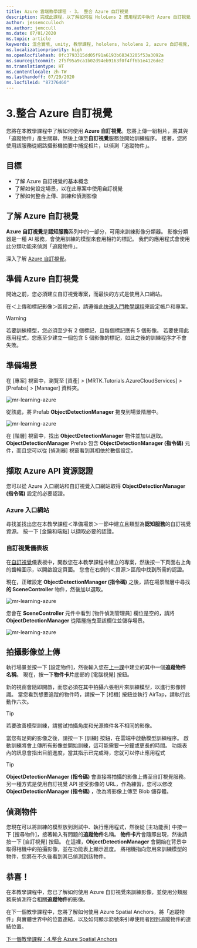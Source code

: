 ```yaml
---
title: Azure 雲端教學課程 - 3。 整合 Azure 自訂視覺
description: 完成此課程，以了解如何在 HoloLens 2 應用程式中執行 Azure 自訂視覺。
author: jessemcculloch
ms.author: jemccull
ms.date: 07/01/2020
ms.topic: article
keywords: 混合實境, unity, 教學課程, hololens, hololens 2, azure 自訂視覺, azure 認知服務
ms.localizationpriority: high
ms.openlocfilehash: 0fc3793315dd05f91a6193b68343205f53a3092a
ms.sourcegitcommit: 2f5f95a9ca1b02d94eb9163f0f4ff6b1e4126de2
ms.translationtype: HT
ms.contentlocale: zh-TW
ms.lasthandoff: 07/29/2020
ms.locfileid: "87376460"
---
```

# <a name="3-integrating-azure-custom-vision"></a>3.整合 Azure 自訂視覺

您將在本教學課程中了解如何使用 **Azure 自訂視覺**。您將上傳一組相片，將其與「追蹤物件」產生關聯，然後上傳至**自訂視覺**服務並開始訓練程序。 接著，您將使用該服務從網路攝影機摘要中捕捉相片，以偵測「追蹤物件」。

## <a name="objectives"></a>目標

* 了解 Azure 自訂視覺的基本概念
* 了解如何設定場景，以在此專案中使用自訂視覺
* 了解如何整合上傳、訓練和偵測影像

## <a name="understanding-azure-custom-vision"></a>了解 Azure 自訂視覺

**Azure 自訂視覺**是**認知服務**系列中的一部分，可用來訓練影像分類器。 影像分類器是一種 AI 服務，會使用訓練的模型來套用相符的標記。 我們的應用程式會使用此分類功能來偵測「追蹤物件」。

深入了解 [Azure 自訂視覺](https://docs.microsoft.com/azure/cognitive-services/custom-vision-service/home)。

## <a name="preparing-azure-custom-vision"></a>準備 Azure 自訂視覺

開始之前，您必須建立自訂視覺專案，而最快的方式是使用入口網站。

在＜上傳和標記影像＞區段之前，請遵循此[快速入門教學課程](https://docs.microsoft.com/azure/cognitive-services/custom-vision-service/getting-started-build-a-classifier#choose-training-images)來設定帳戶和專案。

> [!WARNING]
> 若要訓練模型，您必須至少有 2 個標記，且每個標記應有 5 個影像。 若要使用此應用程式，您應至少建立一個包含 5 個影像的標記，如此之後的訓練程序才不會失敗。

## <a name="preparing-the-scene"></a>準備場景

在 [專案] 視窗中，瀏覽至 [資產] > [MRTK.Tutorials.AzureCloudServices] > [Prefabs] > [Manager] 資料夾。

![mr-learning-azure](images/mr-learning-azure/tutorial3-section4-step1-1.png)

從該處，將 Prefab **ObjectDetectionManager** 拖曳到場景階層中。

![mr-learning-azure](images/mr-learning-azure/tutorial3-section4-step1-2.png)

在 [階層] 視窗中，找出 **ObjectDetectionManager** 物件並加以選取。
**ObjectDetectionManager** Prefab 包含 **ObjectDetectionManager (指令碼)** 元件，而且您可以從 [偵測器] 視窗看到其相依於數個設定。

## <a name="retrieving-azure-api-resource-credentials"></a>擷取 Azure API 資源認證

您可以從 Azure 入口網站和自訂視覺入口網站取得 **ObjectDetectionManager (指令碼)** 設定的必要認證。

### <a name="azure-portal"></a>Azure 入口網站

尋找並找出您在本教學課程＜準備場景＞一節中建立且類型為**認知服務**的自訂視覺資源。 按一下 [金鑰和端點] 以擷取必要的認證。

### <a name="custom-vision-dashboard"></a>自訂視覺儀表板

在[自訂視覺](https://www.customvision.ai/projects)儀表板中，開啟您在本教學課程中建立的專案，然後按一下頁面右上角的齒輪圖示，以開啟設定頁面。 您會在右側的＜資源＞區段中找到所需的認證。

現在，正確設定 **ObjectDetectionManager (指令碼)** 之後，請在場景階層中尋找 **的 SceneController** 物件，然後加以選取。

![mr-learning-azure](images/mr-learning-azure/tutorial3-section4-step1-3.png)

您會在 **SceneController** 元件中看到 [物件偵測管理員] 欄位是空的，請將 **ObjectDetectionManager** 從階層拖曳至該欄位並儲存場景。

![mr-learning-azure](images/mr-learning-azure/tutorial3-section4-step1-4.png)

## <a name="take-and-upload-images"></a>拍攝影像並上傳

執行場景並按一下 [設定物件]，然後輸入您在[上一課](mr-learning-azure-02.md)中建立的其中一個**追蹤物件名稱**。 現在，按一下**物件卡片**底部的 [電腦視覺] 按鈕。

新的視窗會隨即開啟，而您必須在其中拍攝六張相片來訓練模型，以進行影像辨識。 當您看到想要追蹤的物件時，請按一下 [相機] 按鈕並執行 AirTap，請執行此動作六次。

> [!TIP]
> 若要改善模型訓練，請嘗試拍攝角度和光源條件各不相同的影像。

當您有足夠的影像之後，請按一下 [訓練] 按鈕，在雲端中啟動模型訓練程序。 啟動訓練將會上傳所有影像並開始訓練，這可能需要一分鐘或更長的時間。 功能表內的訊息會指出目前進度，當其指示已完成時，您就可以停止應用程式

> [!TIP]
> **ObjectDetectionManager (指令碼)** 會直接將拍攝的影像上傳至自訂視覺服務。 另一種方式是使用自訂視覺 API 接受影像的 URL，作為練習，您可以修改 **ObjectDetectionManager (指令碼)** ，改為將影像上傳至 Blob 儲存體。

## <a name="detect-objects"></a>偵測物件

您現在可以將訓練的模型放到測試中、執行應用程式，然後從 [主功能表] 中按一下 [搜尋物件]，接著輸入有問題的**追蹤物件**名稱。 **物件卡片**會隨即出現，然後請按一下 [自訂視覺] 按鈕。 在這裡，**ObjectDetectionManager** 會開始在背景中取得相機中的拍攝影像，並在功能表上顯示進度。 將相機指向您用來訓練模型的物件，您將在不久後看到其已偵測到該物件。

## <a name="congratulations"></a>恭喜！

在本教學課程中，您已了解如何使用 Azure 自訂視覺來訓練影像，並使用分類服務來偵測符合相關**追蹤物件**的影像。

在下一個教學課程中，您將了解如何使用 Azure Spatial Anchors，將「追蹤物件」與實體世界中的位置連結，以及如何顯示箭號來引導使用者回到追蹤物件的連結位置。

[下一個教學課程：4.整合 Azure Spatial Anchors](mr-learning-azure-04.md)
